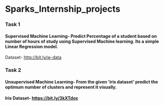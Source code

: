 # Sparks_Internship_projects
### Task 1 
#### Supervised Machine Learning- Predict Percentage of a student based on number of hours of study using Supervised Machine learning. Its a simple Linear Regression model.
Dataset- http://bit.ly/w-data


### Task 2
#### Unsupervised Machine Learning- From the given 'iris dataset' predict the optimum number of clusters and represent it visually.
#### Iris Dataset- https://bit.ly/3kXTdox
